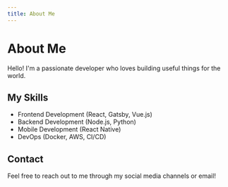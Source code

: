 ```yaml
---
title: About Me
---
```


# About Me

Hello! I'm a passionate developer who loves building useful things for the world.

## My Skills

- Frontend Development (React, Gatsby, Vue.js)
- Backend Development (Node.js, Python) 
- Mobile Development (React Native)
- DevOps (Docker, AWS, CI/CD)

## Contact

Feel free to reach out to me through my social media channels or email!
